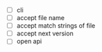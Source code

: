 - [ ] cli
- [ ] accept file name
- [ ] accept match strings of file
- [ ] accept next version
- [ ] open api

